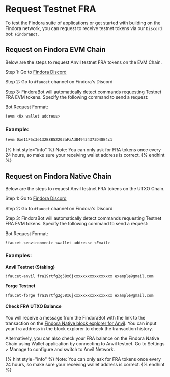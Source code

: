 # Request Testnet FRA

To test the Findora suite of applications or get started with building on the Findora network, you can request to receive testnet tokens via our `Discord` bot: `FindoraBot`.

## Request on Findora EVM Chain

Below are the steps to request Anvil testnet FRA tokens on the EVM Chain.

Step 1: Go to [Findora Discord](https://discord.com/invite/findora)

Step 2: Go to `#faucet` channel on Findora's Discord

Step 3: FindoraBot will automatically detect commands requesting Testnet FRA EVM tokens. Specify the following command to send a request:

Bot Request Format:

```bash
!evm <0x wallet address>
```

### Example:

```bash
!evm 0xe11F5c3e132B8B52203aFaAd849434373D48E4c1
```

{% hint style="info" %}
Note: You can only ask for FRA tokens once every 24 hours, so make sure your receiving wallet address is correct.
{% endhint %}

## Request on Findora Native Chain[​](https://wiki.findora.org/docs/evm\_guides/get\_fra/faucet#request-on-findora-native-chain) <a href="#request-on-findora-native-chain" id="request-on-findora-native-chain"></a>

Below are the steps to request Anvil testnet FRA tokens on the UTXO Chain.

Step 1: Go to [Findora Discord](https://discord.com/invite/findora)

Step 2: Go to `#faucet` channel on Findora's Discord

Step 3: FindoraBot will automatically detect commands requesting Testnet FRA EVM tokens. Specify the following command to send a request:

Bot Request Format:

```bash
!faucet-<environment> <wallet address> <Email>
```

### Examples:

**Anvil Testnet (Staking)**

```bash
!faucet-anvil fra19rtfg2g58x6jxxxxxxxxxxxxxxxxx example@gmail.com
```

**Forge Testnet**

```
!faucet-forge fra19rtfg2g58x6jxxxxxxxxxxxxxxxxx example@gmail.com
```

#### Check FRA UTXO Balance[​](https://wiki.findora.org/docs/evm\_guides/get\_fra/faucet#check-fra-utxo-balance) <a href="#check-fra-utxo-balance" id="check-fra-utxo-balance"></a>

You will receive a message from the FindoraBot with the link to the transaction on the [Findora Native block explorer for Anvil](https://prod-testnet.findorascan.io/). You can input your fra address in the block explorer to check the transaction history.

Alternatively, you can also check your FRA balance on the Findora Native Chain using Wallet application by connecting to Anvil testnet. Go to Settings > Manage to configure and switch to Anvil Network.

{% hint style="info" %}
Note: You can only ask for FRA tokens once every 24 hours, so make sure your receiving wallet address is correct.
{% endhint %}
